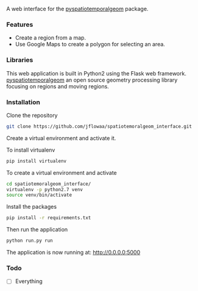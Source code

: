 A web interface for the [pyspatiotemporalgeom](https://pypi.python.org/pypi/pyspatiotemporalgeom/) package.

### Features
* Create a region from a map.
* Use Google Maps to create a polygon for selecting an area.

### Libraries
This web application is built in Python2 using the Flask web framework.  
[pyspatiotemporalgeom](https://pypi.python.org/pypi/pyspatiotemporalgeom/) an open source geometry processing library focusing on regions and moving regions.

### Installation
Clone the repository
```bash
git clone https://github.com/jflowaa/spatiotemoralgeom_interface.git
```

Create a virtual environment and activate it.

To install virtualenv
```bash
pip install virtualenv
```

To create a virtual environment and activate
```bash
cd spatiotemoralgeom_interface/
virtualenv -p python2.7 venv
source venv/bin/activate
```

Install the packages
```bash
pip install -r requirements.txt
```

Then run the application
```bash
python run.py run
```
The application is now running at: http://0.0.0.0:5000
### Todo
- [ ] Everything
